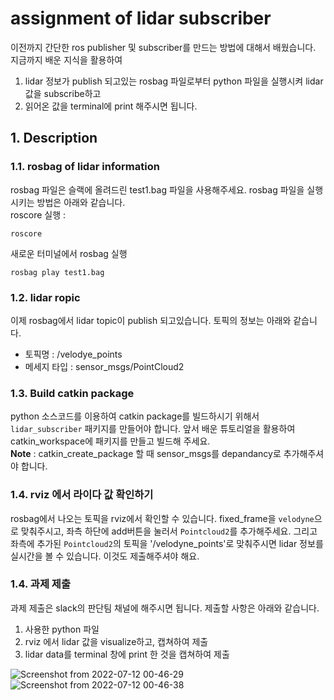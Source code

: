 # assignment of lidar subscriber
이전까지 간단한 ros publisher 및 subscriber를 만드는 방법에 대해서 배웠습니다. 지금까지 배운 지식을 활용하여
1. lidar 정보가 publish 되고있는 rosbag 파일로부터 python 파일을 실행시켜 lidar 값을 subscribe하고 
2. 읽어온 값을 terminal에 print 해주시면 됩니다. 

## 1. Description
### 1.1. rosbag of lidar information
rosbag 파일은 슬랙에 올려드린 test1.bag 파일을 사용해주세요. rosbag 파일을 실행시키는 방법은 아래와 같습니다. \
roscore 실행 : 
```
roscore
```
새로운 터미널에서 rosbag 실행
```
rosbag play test1.bag
```

### 1.2. lidar ropic
이제 rosbag에서 lidar topic이 publish 되고있습니다. 토픽의 정보는 아래와 같습니다. 
* 토픽명 : /velodye_points 
* 메세지 타입 : sensor_msgs/PointCloud2

### 1.3. Build catkin package 
python 소스코드를 이용하여 catkin package를 빌드하시기 위해서 `lidar_subscriber` 패키지를 만들어야 합니다. 앞서 배운 튜토리얼을 활용하여 catkin_workspace에 패키지를 만들고 빌드해 주세요. \
**Note** : catkin_create_package 할 때 sensor_msgs를 depandancy로 추가해주셔야 합니다.

### 1.4. rviz 에서 라이다 값 확인하기
rosbag에서 나오는 토픽을 rviz에서 확인할 수 있습니다. fixed_frame을 `velodyne`으로 맞춰주시고, 좌측 하단에 add버튼을 눌러서 `Pointcloud2`를 추가해주세요. 그리고 좌측에 추가된 `Pointcloud2`의 토픽을 '/velodyne_points'로 맞춰주시면 lidar 정보를 실시간을 볼 수 있습니다. 이것도 제출해주셔야 해요.

### 1.4. 과제 제출
과제 제출은 slack의 판단팀 채널에 해주시면 됩니다. 제출할 사항은 아래와 같습니다.
1. 사용한 python 파일
2. rviz 에서 lidar 값을 visualize하고, 캡쳐하여 제출
3. lidar data를 terminal 창에 print 한 것을 캡쳐하여 제출

![Screenshot from 2022-07-12 00-46-29](https://user-images.githubusercontent.com/78340346/178304196-d3b3a762-d1ac-47fb-9afd-eb66702b4f9a.png)
![Screenshot from 2022-07-12 00-46-38](https://user-images.githubusercontent.com/78340346/178304213-1c59ccfd-0e76-493c-a1cd-8868ea016246.png)

  


